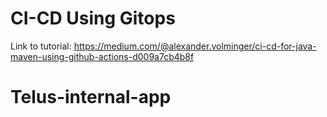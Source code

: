 # CI-CD Using Gitops
Link to tutorial: https://medium.com/@alexander.volminger/ci-cd-for-java-maven-using-github-actions-d009a7cb4b8f
# Telus-internal-app
